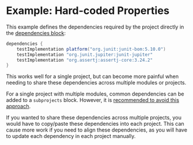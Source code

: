 # Example: Hard-coded Properties

This example defines the dependencies required by the project directly in the [dependencies block](build.gradle):

```groovy
dependencies {
    testImplementation platform("org.junit:junit-bom:5.10.0")
    testImplementation "org.junit.jupiter:junit-jupiter"
    testImplementation "org.assertj:assertj-core:3.24.2"
}
```

This works well for a single project, but can become more painful when needing to share these dependencies across
multiple modules or projects.

For a single project with multiple modules, common dependencies can be added to a `subprojects` block.
However,
it is [recommended
to avoid this approach](https://docs.gradle.org/current/userguide/sharing_build_logic_between_subprojects.html#sec:convention_plugins_vs_cross_configuration).

If you wanted to share these dependencies across multiple projects, you would have to copy/paste these 
dependencies into each project. 
This can cause more work if you need to align these dependencies, as you will have to update each dependency in each
project manually. 
